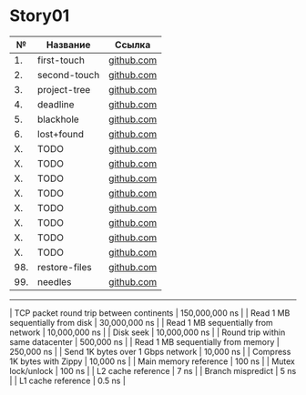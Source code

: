 # Story01

| №   | Название      | Ссылка                        |
| --- | ------------- | ----------------------------- |
| 1.  | first-touch   | [github.com](./first-touch)   |
| 2.  | second-touch  | [github.com](./second-touch)  |
| 3.  | project-tree  | [github.com](./project-tree)  |
| 4.  | deadline      | [github.com](./deadline)      |
| 5.  | blackhole     | [github.com](./blackhole)     |
| 6.  | lost+found    | [github.com](./lost+found)    |
| X.  | TODO          | [github.com](./TODO)          |
| X.  | TODO          | [github.com](./TODO)          |
| X.  | TODO          | [github.com](./TODO)          |
| X.  | TODO          | [github.com](./TODO)          |
| X.  | TODO          | [github.com](./TODO)          |
| X.  | TODO          | [github.com](./TODO)          |
| X.  | TODO          | [github.com](./TODO)          |
| X.  | TODO          | [github.com](./TODO)          |
| 98. | restore-files | [github.com](./restore-files) |
| 99. | needles       | [github.com](./needles)       |


---

| TCP packet round trip between continents | 150,000,000 ns |
| Read 1 MB sequentially from disk | 30,000,000 ns |
| Read 1 MB sequentially from network | 10,000,000 ns |
| Disk seek | 10,000,000 ns |
| Round trip within same datacenter | 500,000 ns |
| Read 1 MB sequentially from memory | 250,000 ns |
| Send 1K bytes over 1 Gbps network | 10,000 ns |
| Compress 1K bytes with Zippy | 10,000 ns |
| Main memory reference | 100 ns |
| Mutex lock/unlock | 100 ns |
| L2 cache reference | 7 ns |
| Branch mispredict | 5 ns |
| L1 cache reference | 0.5 ns |
